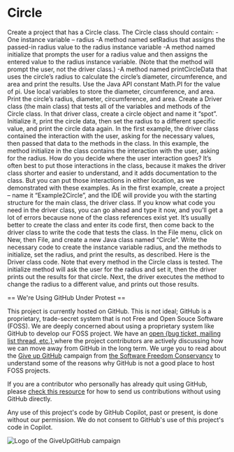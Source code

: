 # Circle
Create a project that has a Circle class. The Circle class should contain:  -One instance variable – radius -A method named setRadius that assigns the passed-in radius value to the radius instance variable -A method named initialize that prompts the user for a radius value and then assigns the entered value to the radius instance variable. (Note that the method will prompt the user, not the driver class.) -A method named printCircleData that uses the circle’s radius to calculate the circle’s diameter, circumference, and area and print the results. Use the Java API constant Math.PI for the value of pi. Use local variables to store the diameter, circumference, and area. Print the circle’s radius, diameter, circumference, and area.  Create a Driver class (the main class) that tests all of the variables and methods of the Circle class. In that driver class, create a circle object and name it “spot”. Initialize it, print the circle data, then set the radius to a different specific value, and print the circle data again.  In the first example, the driver class contained the interaction with the user, asking for the necessary values, then passed that data to the methods in the class. In this example, the method initialize in the class contains the interaction with the user, asking for the radius. How do you decide where the user interaction goes? It’s often best to put those interactions in the class, because it makes the driver class shorter and easier to understand, and it adds documentation to the class. But you can put those interactions in either location, as we demonstrated with these examples.  As in the first example, create a project – name it “Example2Circle”, and the IDE will provide you with the starting structure for the main class, the driver class. If you know what code you need in the driver class, you can go ahead and type it now, and you’ll get a lot of errors because none of the class references exist yet. It’s usually better to create the class and enter its code first, then come back to the driver class to write the code that tests the class.  In the File menu, click on New, then File, and create a new Java class named “Circle”. Write the necessary code to create the instance variable radius, and the methods to initialize, set the radius, and print the results, as described.  Here is the Driver class code. Note that every method in the Circle class is tested. The initialize method will ask the user for the radius and set it, then the driver prints out the results for that circle. Next, the driver executes the method to change the radius to a different value, and prints out those results.


== We're Using GitHub Under Protest ==

This project is currently hosted on GitHub.  This is not ideal; GitHub is a
proprietary, trade-secret system that is not Free and Open Souce Software
(FOSS).  We are deeply concerned about using a proprietary system like GitHub
to develop our FOSS project.  We have an
[open {bug ticket, mailing list thread, etc.} ](INSERT_LINK) where the
project contributors are actively discussing how we can move away from GitHub
in the long term.  We urge you to read about the
[Give up GitHub](https://GiveUpGitHub.org) campaign from
[the Software Freedom Conservancy](https://sfconservancy.org) to understand
some of the reasons why GitHub is not a good place to host FOSS projects.

If you are a contributor who personally has already quit using GitHub, please
[check this resource](INSERT_LINK) for how to send us contributions without
using GitHub directly.

Any use of this project's code by GitHub Copilot, past or present, is done
without our permission.  We do not consent to GitHub's use of this project's
code in Copilot.

![Logo of the GiveUpGitHub campaign](https://sfconservancy.org/img/GiveUpGitHub.png)
